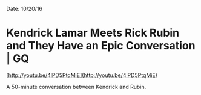 Date: 10/20/16

# Kendrick Lamar Meets Rick Rubin and They Have an Epic Conversation | GQ

[http://youtu.be/4lPD5PtqMiE](http://youtu.be/4lPD5PtqMiE)

A 50-minute conversation between Kendrick and Rubin.